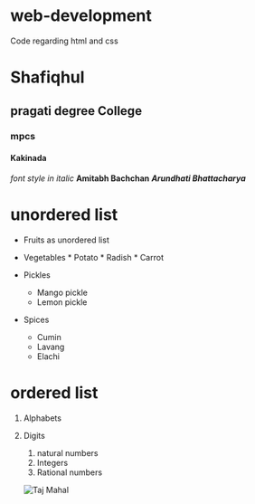 # web-development
Code regarding html and css 
# Shafiqhul 
## pragati degree College
### mpcs 
#### Kakinada
*font style in italic*
**Amitabh Bachchan**
***Arundhati Bhattacharya***
# unordered list 
* Fruits as unordered list 
* Vegetables
      * Potato
      * Radish 
      * Carrot 
* Pickles
    * Mango pickle
    * Lemon pickle

* Spices 
     * Cumin 
     * Lavang 
     * Elachi 
     
# ordered list 
1. Alphabets 
2. Digits 

    1. natural numbers
    2. Integers 
    3. Rational numbers 


    ![Taj Mahal](https://images.app.goo.gl/Bpk8Qx531ECA8z8X8)
